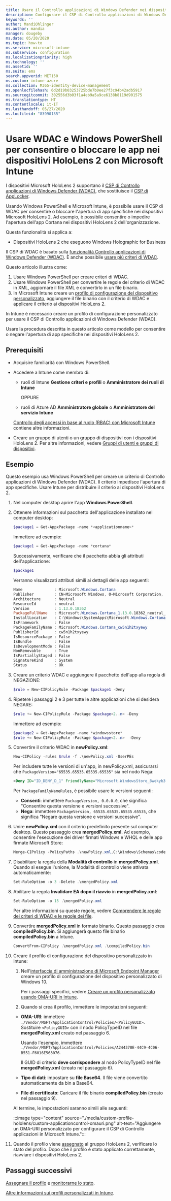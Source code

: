 ```yaml
---
title: Usare il Controllo applicazioni di Windows Defender nei dispositivi HoloLens 2 in Microsoft Intune - Azure | Microsoft Docs
description: Configurare il CSP di Controllo applicazioni di Windows Defender (WDAC) per consentire o bloccare l'apertura delle app nei dispositivi HoloLens 2 in Microsoft Intune. Usare PowerShell e un profilo di configurazione personalizzato.
keywords: ''
author: MandiOhlinger
ms.author: mandia
manager: dougeby
ms.date: 05/20/2020
ms.topic: how-to
ms.service: microsoft-intune
ms.subservice: configuration
ms.localizationpriority: high
ms.technology: ''
ms.assetid: ''
ms.suite: ems
search.appverid: MET150
ms.custom: intune-azure
ms.collection: M365-identity-device-management
ms.openlocfilehash: 6d2d19b03253725bde7b0ee27f3c94b42adb5917
ms.sourcegitcommit: 302556d3b03f1a4eb9a5a9ce6138b8119d901575
ms.translationtype: HT
ms.contentlocale: it-IT
ms.lasthandoff: 05/27/2020
ms.locfileid: "83990135"
---
```

# <a name="use-wdac-and-windows-powershell-to-allow-or-blocks-apps-on-hololens-2-devices-with-microsoft-intune"></a>Usare WDAC e Windows PowerShell per consentire o bloccare le app nei dispositivi HoloLens 2 con Microsoft Intune

I dispositivi Microsoft HoloLens 2 supportano il [CSP di Controllo applicazioni di Windows Defender (WDAC)](https://docs.microsoft.com/windows/client-management/mdm/applicationcontrol-csp), che sostituisce il [CSP di AppLocker](https://docs.microsoft.com/windows/client-management/mdm/applocker-csp).

Usando Windows PowerShell e Microsoft Intune, è possibile usare il CSP di WDAC per consentire o bloccare l'apertura di app specifiche nei dispositivi Microsoft HoloLens 2. Ad esempio, è possibile consentire o impedire l'apertura dell'app Cortana nei dispositivi HoloLens 2 dell'organizzazione.

Questa funzionalità si applica a:

- Dispositivi HoloLens 2 che eseguono Windows Holographic for Business

Il CSP di WDAC è basato sulla [funzionalità Controllo applicazioni di Windows Defender (WDAC)](https://docs.microsoft.com/windows/security/threat-protection/windows-defender-application-control/windows-defender-application-control). È anche possibile [usare più criteri di WDAC](https://docs.microsoft.com/windows/security/threat-protection/windows-defender-application-control/deploy-multiple-windows-defender-application-control-policies).

Questo articolo illustra come:

1. Usare Windows PowerShell per creare criteri di WDAC.
2. Usare Windows PowerShell per convertire le regole del criterio di WDAC in XML, aggiornare il file XML e convertirlo in un file binario.
3. In Microsoft Intune creare un [profilo di configurazione del dispositivo personalizzato](custom-settings-windows-holographic.md), aggiungere il file binario con il criterio di WDAC e applicare il criterio ai dispositivi HoloLens 2.

In Intune è necessario creare un profilo di configurazione personalizzato per usare il CSP di Controllo applicazioni di Windows Defender (WDAC). 

Usare la procedura descritta in questo articolo come modello per consentire o negare l'apertura di app specifiche nei dispositivi HoloLens 2.

## <a name="prerequisites"></a>Prerequisiti

- Acquisire familiarità con Windows PowerShell.
- Accedere a Intune come membro di:

  - ruoli di Intune **Gestione criteri e profili** o **Amministratore dei ruoli di Intune**

    OPPURE

  - ruoli di Azure AD **Amministratore globale** o **Amministratore del servizio Intune**

  [Controllo degli accessi in base al ruolo (RBAC) con Microsoft Intune](../fundamentals/role-based-access-control.md) contiene altre informazioni.

- Creare un gruppo di utenti o un gruppo di dispositivi con i dispositivi HoloLens 2. Per altre informazioni, vedere [Gruppi di utenti e gruppi di dispositivi](device-profile-assign.md#user-groups-vs-device-groups).

## <a name="example"></a>Esempio

Questo esempio usa Windows PowerShell per creare un criterio di Controllo applicazioni di Windows Defender (WDAC). Il criterio impedisce l'apertura di app specifiche. Usare Intune per distribuire il criterio ai dispositivi HoloLens 2.

1. Nel computer desktop aprire l'app **Windows PowerShell**.
2. Ottenere informazioni sul pacchetto dell'applicazione installato nel computer desktop:

    ```powershell
    $package1 = Get-AppxPackage -name *<applicationname>*
    ```

    Immettere ad esempio:

    ```powershell
    $package1 = Get-AppxPackage -name *cortana*
    ```

    Successivamente, verificare che il pacchetto abbia gli attributi dell'applicazione:

    ```powershell
    $package1
    ```

    Verranno visualizzati attributi simili ai dettagli delle app seguenti:

    ```powershell
    Name              : Microsoft.Windows.Cortana
    Publisher         : CN=Microsoft Windows, O=Microsoft Corporation, L=Redmond, S=Washington, C=US
    Architecture      : Neutral
    ResourceId        : neutral
    Version           : 1.13.0.18362
    PackageFullName   : Microsoft.Windows.Cortana_1.13.0.18362_neutral_neutral_cw5n1h2txyewy
    InstallLocation   : C:\Windows\SystemApps\Microsoft.Windows.Cortana_cw5n1h2txyewy
    IsFramework       : False
    PackageFamilyName : Microsoft.Windows.Cortana_cw5n1h2txyewy
    PublisherId       : cw5n1h2txyewy
    IsResourcePackage : False
    IsBundle          : False
    IsDevelopmentMode : False
    NonRemovable      : True
    IsPartiallyStaged : False
    SignatureKind     : System
    Status            : Ok
    ```

3. Creare un criterio WDAC e aggiungere il pacchetto dell'app alla regola di NEGAZIONE:

    ```powershell
    $rule = New-CIPolicyRule -Package $package1 -Deny
    ```

4. Ripetere i passaggi 2 e 3 per tutte le altre applicazioni che si desidera NEGARE:

    ```powershell
    $rule += New-CIPolicyRule -Package $package<2..n> -Deny
    ```

    Immettere ad esempio:

    ```powershell
    $package2 = Get-AppxPackage -name *windowsstore*
    $rule += New-CIPolicyRule -Package $package<2..n>  -Deny
    ```

5. Convertire il criterio WDAC in **newPolicy.xml**:

    ```powershell
    New-CIPolicy -rules $rule -f .\newPolicy.xml -UserPEs
    ```

    Per includere tutte le versioni di un'app, in newPolicy.xml, assicurarsi che `PackageVersion="65535.65535.65535.65535"` sia nel nodo Nega:

    ```xml
    <Deny ID="ID_DENY_D_1" FriendlyName="Microsoft.WindowsStore_8wekyb3d8bbwe FileRule" PackageFamilyName="Microsoft.WindowsStore_8wekyb3d8bbwe" PackageVersion="65535.65535.65535.65535" />
    ```

    Per `PackageFamilyNameRules`, è possibile usare le versioni seguenti:

    - **Consenti**: immettere `PackageVersion, 0.0.0.0`, che significa "Consentire questa versione e versioni successive".
    - **Nega**: immettere `PackageVersion, 65535.65535.65535.65535`, che significa "Negare questa versione e versioni successive".

6. Unire **newPolicy.xml** con il criterio predefinito presente sul computer desktop. Questo passaggio crea **mergedPolicy.xml**. Ad esempio, consentire l'esecuzione dei driver firmati Windows e WHQL e delle app firmate Microsoft Store:

    ```powershell
    Merge-CIPolicy -PolicyPaths .\newPolicy.xml,C:\Windows\Schemas\codeintegrity\examplepolicies\DefaultWindows_Audit.xml -o mergedPolicy.xml
    ```

7. Disabilitare la regola della **Modalità di controllo** in **mergedPolicy.xml**. Quando si esegue l'unione, la Modalità di controllo viene attivata automaticamente:

    ```powershell
    Set-RuleOption -o 3 -Delete .\mergedPolicy.xml
    ```

8. Abilitare la regola **Invalidare EA dopo il riavvio** in **mergedPolicy.xml**:

    ```powershell
    Set-RuleOption -o 15 .\mergedPolicy.xml
    ```

    Per altre informazioni su queste regole, vedere [Comprendere le regole dei criteri di WDAC e le regole dei file](https://docs.microsoft.com/windows/security/threat-protection/windows-defender-application-control/select-types-of-rules-to-create).

9. Convertire **mergedPolicy.xml** in formato binario. Questo passaggio crea **compiledPolicy.bin**. Si aggiungerà questo file binario **compiledPolicy.bin** a Intune.

    ```powershell
    ConvertFrom-CIPolicy .\mergedPolicy.xml .\compiledPolicy.bin
    ```

10. Creare il profilo di configurazione del dispositivo personalizzato in Intune:

    1. Nell'[interfaccia di amministrazione di Microsoft Endpoint Manager](https://go.microsoft.com/fwlink/?linkid=2109431) creare un profilo di configurazione del dispositivo personalizzato di Windows 10.

        Per i passaggi specifici, vedere [Creare un profilo personalizzato usando OMA-URI in Intune](custom-settings-configure.md).

    2. Quando si crea il profilo, immettere le impostazioni seguenti:

      - **OMA-URI**: immettere `./Vendor/MSFT/ApplicationControl/Policies/<PolicyGUID>`. Sostituire `<PolicyGUID>` con il nodo PolicyTypeID nel file **mergedPolicy.xml** creato nel passaggio 6.

        Usando l'esempio, immettere `./Vendor/MSFT/ApplicationControl/Policies/A244370E-44C9-4C06-B551-F6016E563076`.

        Il GUID di criterio **deve corrispondere** al nodo PolicyTypeID nel file **mergedPolicy.xml** (creato nel passaggio 6).

      - **Tipo di dati**: impostare su **file Base64**. Il file viene convertito automaticamente da bin a Base64.
      - **File di certificato**: Caricare il file binario **compiledPolicy.bin** (creato nel passaggio 9).

      Al termine, le impostazioni saranno simili alle seguenti:

      :::image type="content" source="./media/custom-profile-hololens/custom-applicationcontrol-omauri.png" alt-text="Aggiungere un OMA-URI personalizzato per configurare il CSP di Controllo applicazioni in Microsoft Intune.":::

11. Quando il profilo viene [assegnato](device-profile-assign.md) al gruppo HoloLens 2, verificare lo stato del profilo. Dopo che il profilo è stato applicato correttamente, riavviare i dispositivi HoloLens 2.

## <a name="next-steps"></a>Passaggi successivi

[Assegnare il profilo](device-profile-assign.md) e [monitorarne lo stato](device-profile-monitor.md).

[Altre informazioni sui profili personalizzati in Intune](custom-settings-configure.md).
